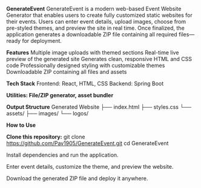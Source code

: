 **GenerateEvent**
GenerateEvent is a modern web-based Event Website Generator that enables users to create fully customized static websites for their events. Users can enter event details, upload images, choose from pre-styled themes, and preview the site in real time. Once finalized, the application generates a downloadable ZIP file containing all required files—ready for deployment.

**Features**
Multiple image uploads with themed sections
Real-time live preview of the generated site
Generates clean, responsive HTML and CSS code
Professionally designed styling with customizable themes
Downloadable ZIP containing all files and assets

**Tech Stack**
Frontend: React, HTML, CSS
Backend: Spring Boot

**Utilities: File/ZIP generator, asset bundler**

**Output Structure**
Generated Website
 ├── index.html
 ├── styles.css
 └── assets/
     ├── images/
     └── logos/


**How to Use**

**Clone this repository:**
git clone https://github.com/Pav1905/GenerateEvent.git
cd GenerateEvent


Install dependencies and run the application.

Enter event details, customize the theme, and preview the website.

Download the generated ZIP file and deploy it anywhere.
